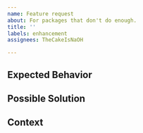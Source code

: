 ```yaml
---
name: Feature request
about: For packages that don't do enough.
title: ''
labels: enhancement
assignees: TheCakeIsNaOH

---
```


<!--- Provide a general summary of the issue in the Title above, prefixed with (packageID) -->

## Expected Behavior
<!--- Tell us how the change/improvement should work -->

## Possible Solution
<!--- Not obligatory, but suggest ideas how to implement the addition or change. -->

## Context
<!--- How has this issue affected you? What are you trying to accomplish? -->
<!--- Providing context helps us come up with a solution that is most useful in the real world -->
